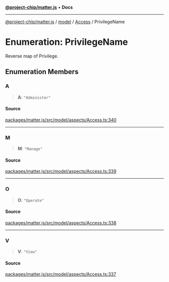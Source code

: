 [**@project-chip/matter.js**](../../../../README.md) • **Docs**

***

[@project-chip/matter.js](../../../../modules.md) / [model](../../../README.md) / [Access](../README.md) / PrivilegeName

# Enumeration: PrivilegeName

Reverse map of Privilege.

## Enumeration Members

### A

> **A**: `"Administer"`

#### Source

[packages/matter.js/src/model/aspects/Access.ts:340](https://github.com/project-chip/matter.js/blob/7a8cbb56b87d4ccf34bec5a9a95ab40a1711324f/packages/matter.js/src/model/aspects/Access.ts#L340)

***

### M

> **M**: `"Manage"`

#### Source

[packages/matter.js/src/model/aspects/Access.ts:339](https://github.com/project-chip/matter.js/blob/7a8cbb56b87d4ccf34bec5a9a95ab40a1711324f/packages/matter.js/src/model/aspects/Access.ts#L339)

***

### O

> **O**: `"Operate"`

#### Source

[packages/matter.js/src/model/aspects/Access.ts:338](https://github.com/project-chip/matter.js/blob/7a8cbb56b87d4ccf34bec5a9a95ab40a1711324f/packages/matter.js/src/model/aspects/Access.ts#L338)

***

### V

> **V**: `"View"`

#### Source

[packages/matter.js/src/model/aspects/Access.ts:337](https://github.com/project-chip/matter.js/blob/7a8cbb56b87d4ccf34bec5a9a95ab40a1711324f/packages/matter.js/src/model/aspects/Access.ts#L337)
